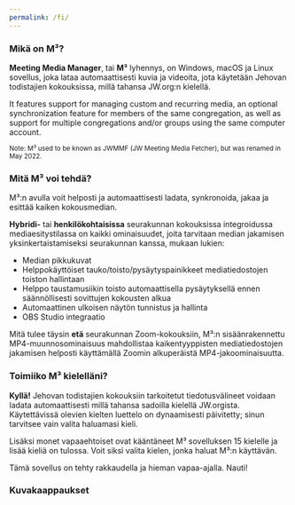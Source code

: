 ```yaml
---
permalink: /fi/
---
```

  
### Mikä on M³?

**Meeting Media Manager**, tai **M³** lyhennys, on Windows, macOS ja Linux sovellus, joka lataa automaattisesti kuvia ja videoita, jota käytetään Jehovan todistajien kokouksissa, millä tahansa JW.org:n kielellä.

It features support for managing custom and recurring media, an optional synchronization feature for members of the same congregation, as well as support for multiple congregations and/or groups using the same computer account.

<sup>Note: M³ used to be known as JWMMF (JW Meeting Media Fetcher), but was renamed in May 2022.</sup>

### Mitä M³ voi tehdä?

M³:n avulla voit helposti ja automaattisesti ladata, synkronoida, jakaa ja esittää kaiken kokousmedian.

**Hybridi-** tai **henkilökohtaisissa** seurakunnan kokouksissa integroidussa mediaesitystilassa on kaikki ominaisuudet, joita tarvitaan median jakamisen yksinkertaistamiseksi seurakunnan kanssa, mukaan lukien:

- Median pikkukuvat
- Helppokäyttöiset tauko/toisto/pysäytyspainikkeet mediatiedostojen toiston hallintaan
- Helppo taustamusiikin toisto automaattisella pysäytyksellä ennen säännöllisesti sovittujen kokousten alkua
- Automaattinen ulkoisen näytön tunnistus ja hallinta
- OBS Studio integraatio

Mitä tulee täysin **etä** seurakunnan Zoom-kokouksiin, M³:n sisäänrakennettu MP4-muunnosominaisuus mahdollistaa kaikentyyppisten mediatiedostojen jakamisen helposti käyttämällä Zoomin alkuperäistä MP4-jakoominaisuutta.

### Toimiiko M³ kielelläni?

**Kyllä!** Jehovan todistajien kokouksiin tarkoitetut tiedotusvälineet voidaan ladata automaattisesti millä tahansa sadoilla kielellä JW.orgista. Käytettävissä olevien kielten luettelo on dynaamisesti päivitetty; sinun tarvitsee vain valita haluamasi kieli.

Lisäksi monet vapaaehtoiset ovat kääntäneet M³ sovelluksen 15 kielelle ja lisää kieliä on tulossa. Voit siksi valita kielen, jonka haluat M³:n käyttävän.

Tämä sovellus on tehty rakkaudella ja hieman vapaa-ajalla. Nauti!

### Kuvakaappaukset
